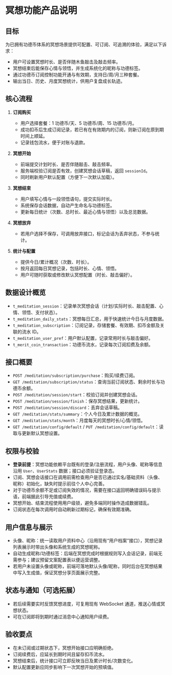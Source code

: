 # 冥想功能产品说明

## 目标
为已拥有功德币体系的冥想场景提供可配置、可订阅、可追溯的体验，满足以下诉求：
- 用户可设置冥想时长、是否伴随木鱼敲击及敲击频率。
- 冥想结束后能保存心情与领悟，并生成系统化的昵称与功德标签。
- 通过功德币订阅控制功能开通与有效期，支持日/周/月三种套餐。
- 输出当日、历史、月度冥想统计，供用户复盘成长轨迹。

## 核心流程
1. **订阅购买**
   - 用户选择套餐：1 功德币/天、5 功德币/周、15 功德币/月。
   - 成功扣币后生成订阅记录，若已有在有效期内的订阅，则新订阅在原到期时间上顺延。
   - 记录钱包流水，便于对账与退款。

2. **冥想开始**
   - 前端提交计划时长、是否伴随敲击、敲击频率。
   - 服务端校验订阅是否有效，创建冥想会话草稿，返回 `sessionId`。
   - 同时刷新用户默认配置（方便下一次默认加载）。

3. **冥想结束**
   - 用户填写心情与一段领悟语句，提交实际时长。
   - 系统保存会话数据，自动产生命名与功德标签。
   - 更新每日统计（次数、总时长、最近心情与领悟）以及总览数据。

4. **冥想放弃**
   - 若用户选择不保存，可调用放弃接口，标记会话为丢弃状态，不参与统计。

5. **统计与配置**
   - 提供今日/累计概况（次数、时长）。
   - 按月返回每日冥想记录，包括时长、心情、领悟。
   - 用户可随时获取或修改默认冥想配置（时长、敲击偏好）。

## 数据设计概览
- `t_meditation_session`：记录单次冥想会话（计划/实际时长、敲击配置、心情、领悟、支付状态）。
- `t_meditation_daily_stats`：冥想每日汇总，用于快速统计今日与月度数据。
- `t_meditation_subscription`：订阅记录，存储套餐、有效期、扣币金额及关联的流水 ID。
- `t_meditation_user_pref`：用户默认配置，记录常用时长与敲击偏好。
- `t_merit_coin_transaction`：功德币流水，记录每次订阅扣费及余额。

## 接口概要
- `POST /meditation/subscription/purchase`：购买/续费订阅。
- `GET /meditation/subscription/status`：查询当前订阅状态、剩余时长与功德币余额。
- `POST /meditation/session/start`：校验订阅并创建冥想会话。
- `POST /meditation/session/finish`：保存冥想结果，更新统计。
- `POST /meditation/session/discard`：丢弃会话草稿。
- `GET /meditation/stats/summary`：个人今日及累计数据的概览。
- `GET /meditation/stats/month`：月度每天的冥想时长/心情/领悟。
- `GET /meditation/config/default` / `PUT /meditation/config/default`：读取与更新默认冥想设置。

## 权限与校验
- **登录前提**：冥想功能依赖平台既有的登录/注册流程，用户头像、昵称等信息沿用 `User`、`UserStats` 数据；接口必须验证登录态。
- 订阅、冥想会话接口在调用前需检查用户是否已通过实名/基础资料（头像、昵称）初始化，缺失时提示前往个人中心完善。
- 对于功德币余额不足或订阅失效的情况，需要在接口返回明确错误码与提示语，前端据此引导充值或续费。
- 冥想开始、结束流程使用用户级锁，避免多端同时操作造成数据错乱。
- 订阅状态在每次调用时自动刷新过期标记，确保有效期准确。

## 用户信息与展示
- 头像、昵称：统一读取用户资料中心（沿用现有“用户档案”接口），冥想记录列表展示时带出头像和系统生成的冥想昵称。
- 自动生成昵称/功德标签：后端在冥想完成时根据规则写入会话记录，前端无需参与；建议预留文案配置表以便运营调整。
- 若用户未设置头像或昵称，前端可落地默认头像/昵称，同时后台在冥想结果中写入生成值，保证冥想分享页面展示完整。

## 状态与通知（可选拓展）
- 若后续需要实时反馈冥想进度，可复用现有 WebSocket 通道，推送心情或冥想状态。
- 可在订阅即将到期时通过消息中心通知用户续费。

## 验收要点
- 在未订阅或过期状态下，冥想开始接口应明确拒绝。
- 订阅续费后，应延长到期时间且留存扣币流水。
- 冥想结束后，统计接口可立即反映当日及累计时长/次数变化。
- 默认配置更新应同步影响下一次冥想开始的预填值。
